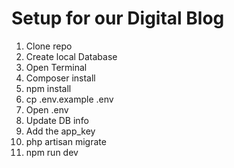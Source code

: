# Setup for our Digital Blog
1. Clone repo
2. Create local Database
3. Open Terminal
4. Composer install
5. npm install
6. cp .env.example .env
7. Open .env
8. Update DB info
9. Add the app_key
10. php artisan migrate
11. npm run dev
